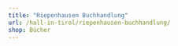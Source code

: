 ```yaml
---
title: "Riepenhausen Buchhandlung"
url: /hall-in-tirol/riepenhausen-buchhandlung/
shop: Bücher
---
```

